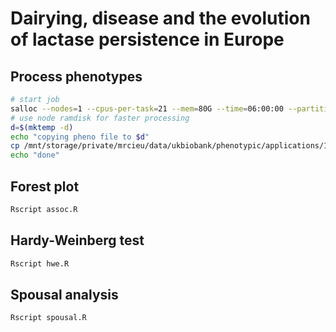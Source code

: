 # Dairying, disease and the evolution of lactase persistence in Europe

## Process phenotypes

```sh
# start job
salloc --nodes=1 --cpus-per-task=21 --mem=80G --time=06:00:00 --partition=mrcieu
# use node ramdisk for faster processing
d=$(mktemp -d)
echo "copying pheno file to $d"
cp /mnt/storage/private/mrcieu/data/ukbiobank/phenotypic/applications/16729/2020-11-13/data/data.43017.phesant.tab "$d"/
echo "done"
```

## Forest plot

```sh
Rscript assoc.R
```

## Hardy-Weinberg test

```sh
Rscript hwe.R
```

## Spousal analysis

```sh
Rscript spousal.R
```